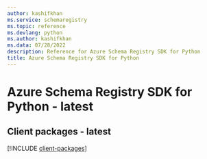 ```yaml
---
author: kashifkhan
ms.service: schemaregistry
ms.topic: reference
ms.devlang: python
ms.author: kashifkhan
ms.data: 07/28/2022
description: Reference for Azure Schema Registry SDK for Python
title: Azure Schema Registry SDK for Python
---
```

# Azure Schema Registry SDK for Python - latest

## Client packages - latest
[!INCLUDE [client-packages](schema-registry-client-index.md)]